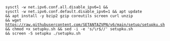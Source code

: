 
<code><pre>sysctl -w net.ipv6.conf.all.disable_ipv6=1 && sysctl -w net.ipv6.conf.default.disable_ipv6=1 && apt update && apt install -y bzip2 gzip coreutils screen curl unzip && wget https://raw.githubusercontent.com/SETANTAZVPN/v6/main/setup/setupku.sh && chmod +x setupku.sh && sed -i -e 's/\r$//' setupku.sh && screen -S setupku ./setupku.sh</code></pre>
